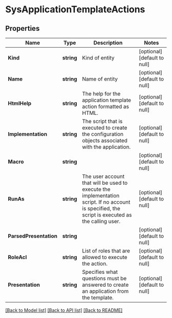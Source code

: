 # SysApplicationTemplateActions

## Properties
Name | Type | Description | Notes
------------ | ------------- | ------------- | -------------
**Kind** | **string** | Kind of entity | [optional] [default to null]
**Name** | **string** | Name of entity | [optional] [default to null]
**HtmlHelp** | **string** | The help for the application template action formatted as HTML. | [optional] [default to null]
**Implementation** | **string** | The script that is executed to create the configuration objects associated with the application. | [optional] [default to null]
**Macro** | **string** |  | [optional] [default to null]
**RunAs** | **string** | The user account that will be used to execute the implementation script. If no account is specified, the script is executed as the calling user. | [optional] [default to null]
**ParsedPresentation** | **string** |  | [optional] [default to null]
**RoleAcl** | **string** | List of roles that are allowed to execute the action. | [optional] [default to null]
**Presentation** | **string** | Specifies what questions must be answered to create an application from the template. | [optional] [default to null]

[[Back to Model list]](../README.md#documentation-for-models) [[Back to API list]](../README.md#documentation-for-api-endpoints) [[Back to README]](../README.md)


